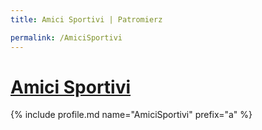 ```yaml
---
title: Amici Sportivi | Patromierz

permalink: /AmiciSportivi
---
```


# [Amici Sportivi](https://patronite.pl/AmiciSportivi)

{% include profile.md name="AmiciSportivi" prefix="a" %}
